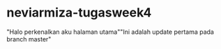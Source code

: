 # neviarmiza-tugasweek4
"Halo perkenalkan aku halaman utama""Ini adalah update pertama pada branch master"
